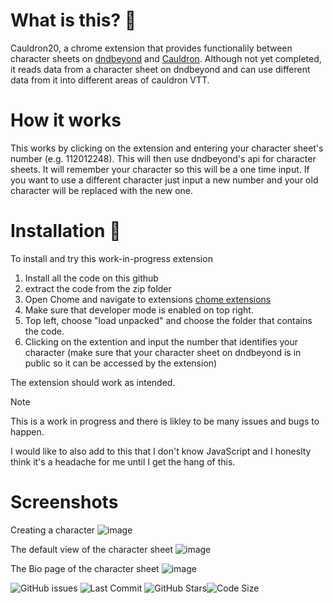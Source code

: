 
# What is this? 🔮
Cauldron20, a chrome extension that provides functionalily between character sheets on [dndbeyond](https://www.dndbeyond.com/) and [Cauldron](https://www.cauldron-vtt.net). Although not yet completed, it reads data from a character sheet on dndbeyond and can use different data from it into different areas of cauldron VTT.

# How it works
This works by clicking on the extension and entering your character sheet's number (e.g. 112012248). This will then use dndbeyond's api for character sheets. It will remember your character so this will be a one time input. If you want to use a different character just input a new number and your old character will be replaced with the new one.

# Installation 🚀
To install and try this work-in-progress extension
1) Install all the code on this github
2) extract the code from the zip folder
3) Open Chome and navigate to extensions [chome extensions](chrome://extensions/)
4) Make sure that developer mode is enabled on top right.
5) Top left, choose "load unpacked" and choose the folder that contains the code.
6) Clicking on the extention and input the number that identifies your character (make sure that your character sheet on dndbeyond is in public so it can be accessed by the extension)

The extension should work as intended. 

> [!NOTE]
> This is a work in progress and there is likley to be many issues and bugs to happen.

I would like to also add to this that I don't know JavaScript and I honeslty think it's a headache for me until I get the hang of this.

# Screenshots
Creating a character
![image](https://github.com/Jamster3000/cauldron20/assets/148760154/d1435f9c-2a0d-442f-b535-29940bc5c44d)

The default view of the character sheet
![image](https://github.com/Jamster3000/cauldron20/assets/148760154/03615e0c-9c9f-4934-8ee0-57bfed0a5675)

The Bio page of the character sheet
![image](https://github.com/Jamster3000/cauldron20/assets/148760154/2b2a84e4-6ea5-4c08-ade3-c7dc2e5e0d18)



![GitHub issues](https://img.shields.io/github/issues/jamster3000/Joan-smart-assistant)
![Last Commit](https://img.shields.io/github/last-commit/jamster3000/Joan-smart-assistant)
![GitHub Stars](https://img.shields.io/github/stars/jamster3000/Joan-smart-assistant?style=social)![Code Size](https://img.shields.io/github/languages/code-size/jamster3000/Joan-smart-assistant)
